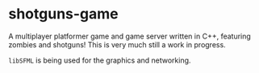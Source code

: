 # shotguns-game
A multiplayer platformer game and game server written in C++, featuring zombies and shotguns! This is very much still a work in progress.

`libSFML` is being used for the graphics and networking.

